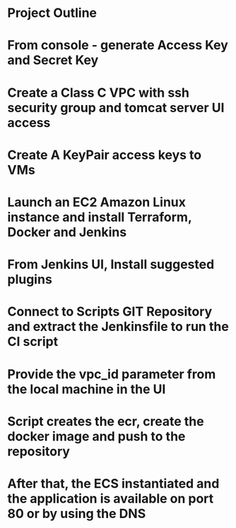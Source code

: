 # Project Outline

# From console - generate Access Key and Secret Key

# Create a Class C VPC with ssh security group and tomcat server UI access 

# Create A KeyPair access keys to VMs

# Launch an EC2 Amazon Linux instance and install Terraform, Docker and Jenkins

# From Jenkins UI, Install suggested plugins

# Connect to Scripts GIT Repository and extract the Jenkinsfile to run the CI script

# Provide the vpc_id parameter from the local machine in the UI

# Script creates the ecr, create the docker image and push to the repository

# After that, the ECS instantiated and the application is available on port 80 or by using the DNS

